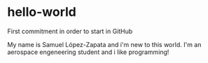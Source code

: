 # hello-world
First commitment in order to start in GitHub

My name is Samuel López-Zapata and i'm new to this world. I'm an aerospace engeneering student and i like programming!
